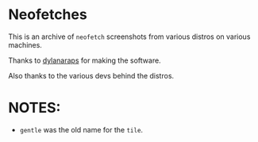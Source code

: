 # Neofetches

This is an archive of `neofetch` screenshots from various distros on various machines.

Thanks to [dylanaraps](https://github.com/dylanaraps) for making the software.

Also thanks to the various devs behind the distros.

# NOTES:

 * `gentle` was the old name for the `tile`.
